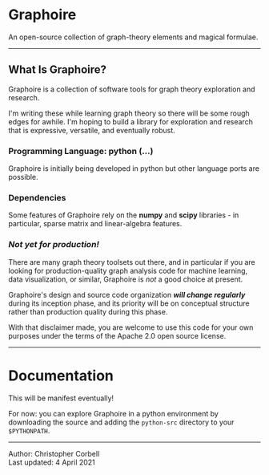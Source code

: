 # Graphoire
An open-source collection of graph-theory elements and magical formulae.

---
## What Is Graphoire?

Graphoire is a collection of software tools for graph theory exploration and research.

I'm writing these while learning graph theory so there will be some rough edges
for awhile. I'm hoping to build a library for exploration and research that is
expressive, versatile, and eventually robust.

### Programming Language: python (...)

Graphoire is initially being developed in python but other language ports are possible.

### Dependencies

Some features of Graphoire rely on the **numpy** and **scipy** libraries - in particular,
sparse matrix and linear-algebra features.

### *Not yet for production!*

There are many graph theory toolsets out there, and in particular if you are looking for
production-quality graph analysis code for machine learning, data visualization, or 
similar, Graphoire is *not* a good choice at present.

Graphoire's design and source code organization ***will change regularly*** during its
inception phase, and its priority will be on conceptual structure rather than production
quality during this phase.

With that disclaimer made, you are welcome to use this code for your own purposes under the terms of the Apache 2.0 open source license.

---
# Documentation

This will be manifest eventually!

For now: you can explore Graphoire in a python environment by downloading the source and adding the `python-src` directory to your `$PYTHONPATH`. 

---
Author: Christopher Corbell  
Last updated: 4 April 2021


